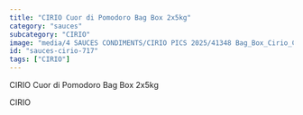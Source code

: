 ```yaml
---
title: "CIRIO Cuor di Pomodoro Bag Box 2x5kg"
category: "sauces"
subcategory: "CIRIO"
image: "media/4 SAUCES CONDIMENTS/CIRIO PICS 2025/41348 Bag_Box_Cirio_Cuor_di_Pomodoro_2x5kg_Multilingue_FRONT.jpg"
id: "sauces-cirio-717"
tags: ["CIRIO"]
---
```


CIRIO Cuor di Pomodoro Bag Box 2x5kg

CIRIO
